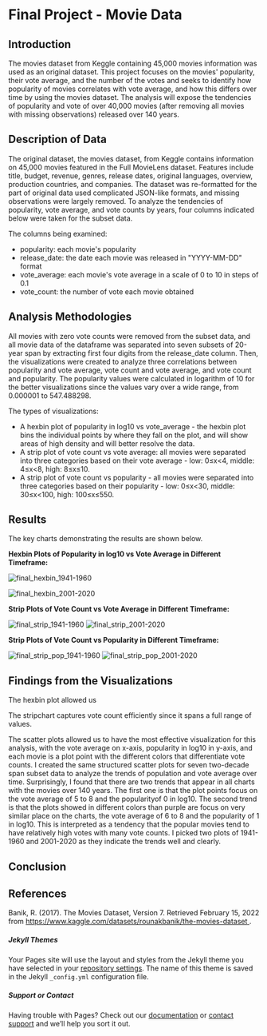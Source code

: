 # Final Project - Movie Data

## Introduction 
The movies dataset from Keggle containing 45,000 movies information was used as an original dataset. This project focuses on the movies' popularity, their vote average, and the number of the votes and seeks to identify how popularity of movies correlates with vote average, and how this differs over time by using the movies dataset. The analysis will expose the tendencies of popularity and vote of over 40,000 movies (after removing all movies with missing observations) released over 140 years. 


## Description of Data
The original dataset, the movies dataset, from Keggle contains information on 45,000 movies featured in the Full MovieLens dataset. Features include title, budget, revenue, genres, release dates, original languages, overview, production countries, and companies. 
The dataset was re-formatted for the part of original data used complicated JSON-like formats, and missing observations were largely removed. To analyze the tendencies of popularity, vote average, and vote counts by years, four columns indicated below were taken for the subset data. 

The columns being examined:
- popularity: each movie's popularity
- release_date: the date each movie was released in "YYYY-MM-DD" format
- vote_average: each movie's vote average in a scale of 0 to 10 in steps of 0.1
- vote_count: the number of vote each movie obtained 


## Analysis Methodologies
All movies with zero vote counts were removed from the subset data, and all movie data of the dataframe was separated into seven subsets of 20-year span by extracting first four digits from the release_date column. 
Then, the visualizations were created to analyze three correlations between popularity and vote average, vote count and vote average, and vote count and popularity. The popularity values were calculated in logarithm of 10 for the better visualizations since the values vary over a wide range, from 0.000001 to 547.488298. 

The types of visualizations:
- A hexbin plot of popularity in log10 vs vote_average - the hexbin plot bins the individual points by where they fall on the plot, and will show areas of high density and will better resolve the data.
- A strip plot of vote count vs vote average: all movies were separated into three categories based on their vote average - low: 0≤x<4, middle: 4≤x<8, high: 8≤x≤10.
- A strip plot of vote count vs popularity - all movies were separated into three categories based on their popularity - low: 0≤x<30, middle: 30≤x<100, high: 100≤x≤550.


## Results
The key charts demonstrating the results are shown below.

**Hexbin Plots of Popularity in log10 vs Vote Average in Different Timeframe:**

![final_hexbin_1941-1960](https://user-images.githubusercontent.com/98488324/165655712-c06e7db2-5a98-4960-a04a-30f506d780a5.png)

![final_hexbin_2001-2020](https://user-images.githubusercontent.com/98488324/165655720-d5a716b3-3d0a-4083-8f52-4f00ada2201b.png)


**Strip Plots of Vote Count vs Vote Average in Different Timeframe:**

![final_strip_1941-1960](https://user-images.githubusercontent.com/98488324/165883458-22ecf989-5d68-4e6b-bad3-0f97602995f0.png)
![final_strip_2001-2020](https://user-images.githubusercontent.com/98488324/165883270-004867b3-ecff-446a-b8d2-753f38bb9ff2.png)

**Strip Plots of Vote Count vs Popularity in Different Timeframe:**

![final_strip_pop_1941-1960](https://user-images.githubusercontent.com/98488324/165883324-630ad352-05f6-4fa9-822b-215cd43fec57.png)
![final_strip_pop_2001-2020](https://user-images.githubusercontent.com/98488324/165883306-c8218dfb-f3f3-41a5-9304-ccf080ba69d0.png)



## Findings from the Visualizations
The hexbin plot allowed us 

The stripchart captures vote count efficiently since it spans a full range of values.


The scatter plots allowed us to have the most effective visualization for this analysis, with the vote average on x-axis, popularity in log10 in y-axis, and each movie is a plot point with the different colors that differentiate vote counts. I created the same structured scatter plots for seven two-decade span subset data to analyze the trends of population and vote average over time. 
Surprisingly, I found that there are two trends that appear in all charts with the movies over 140 years. The first one is that the plot points focus on the vote average of 5 to 8 and the popularityof 0 in log10. The second trend is that the plots showed in different colors than purple are focus 
on very similar place on the charts, the vote average of 6 to 8 and the popularity of 1 in log10. This is interpreted as a tendency that the popular movies tend to have relatively high votes with many vote counts. I picked two plots of 1941-1960 and 2001-2020 as they indicate the trends well and clearly. 


## Conclusion



## References
Banik, R. (2017). The Movies Dataset, Version 7. Retrieved February 15, 2022 from [ https://www.kaggle.com/datasets/rounakbanik/the-movies-dataset ](https://www.kaggle.com/datasets/rounakbanik/the-movies-dataset).


##### Jekyll Themes
Your Pages site will use the layout and styles from the Jekyll theme you have selected in your [repository settings](https://github.com/r-fukutoku/Project2/settings/pages). The name of this theme is saved in the Jekyll `_config.yml` configuration file.

##### Support or Contact
Having trouble with Pages? Check out our [documentation](https://docs.github.com/categories/github-pages-basics/) or [contact support](https://support.github.com/contact) and we’ll help you sort it out.
